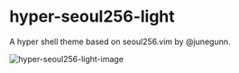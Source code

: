 # hyper-seoul256-light
A hyper shell theme based on seoul256.vim by @junegunn.

![hyper-seoul256-light-image](https://cloud.githubusercontent.com/assets/1711143/21507901/77888896-cc4a-11e6-844e-4c760518f78c.png)
